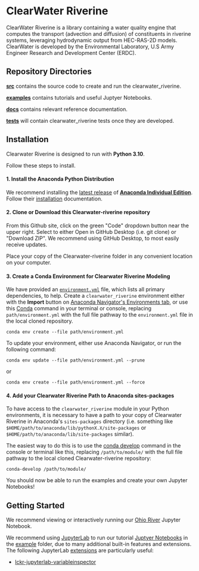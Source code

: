 # ClearWater Riverine
ClearWater Riverine is a library containing a water quality engine that computes the transport (advection and diffusion) of constituents in riverine systems, leveraging hydrodynamic output from HEC-RAS-2D models. ClearWater is developed by the Environmental Laboratory, U.S Army Engineer Research and Development Center (ERDC).

## Repository Directories

**[src](src)** contains the source code to create and run the clearwater_riverine.

**[examples](examples)** contains tutorials and useful Juptyer Notebooks.

**[docs](docs)** contains relevant reference documentation.

**[tests](tests)** will contain clearwater_riverine tests once they are developed. 

## Installation

Clearwater Riverine is designed to run with **Python 3.10**. 

Follow these steps to install.

#### 1. Install the Anaconda Python Distribution

We recommend installing the [latest release](https://docs.anaconda.com/anaconda/reference/release-notes/) of [**Anaconda Individual Edition**](https://www.anaconda.com/distribution). Follow their [installation](https://docs.anaconda.com/anaconda/install/) documentation.

#### 2. Clone or Download this Clearwater-riverine repository

From this Github site, click on the green "Code" dropdown button near the upper right. Select to either Open in GitHub Desktop (i.e. git clone) or "Download ZIP". We recommend using GitHub Desktop, to most easily receive updates.

Place your copy of the Clearwater-riverine folder in any convenient location on your computer.

#### 3. Create a Conda Environment for Clearwater Riverine Modeling 

We have provided an [`environment.yml`](environment.yml) file, which lists all primary dependencies, to help. Create a `clearwater_riverine` environment either with the **Import** button on [Anaconda Navigator's Environments tab](https://docs.anaconda.com/anaconda/navigator/overview/#environments-tab), or use this [Conda](https://conda.io/docs/) command in your terminal or console,  replacing `path/environment.yml` with the full file pathway to the `environment.yml` file in the local cloned repository.

```shell
conda env create --file path/environment.yml
```
To update your environment, either use Anaconda Navigator, or run the following command:

```shell
conda env update --file path/environment.yml --prune
```

or

```shell
conda env create --file path/environment.yml --force
```


#### 4. Add your Clearwater Riverine Path to Anaconda sites-packages

To have access to the `clearwater_riverine` module in your Python environments,
it is necessary to have a path to your copy of Clearwater Riverine in Anaconda's `sites-packages` directory (i.e. something like `$HOME/path/to/anaconda/lib/pythonX.X/site-packages` or `$HOME/path/to/anaconda/lib/site-packages` similar).

The easiest way to do this is to use the [conda develop](https://docs.conda.io/projects/conda-build/en/latest/resources/commands/conda-develop.html) command in the console or terminal like this, replacing `/path/to/module/` with the full file pathway to the local cloned Clearwater-riverine repository:

```console
conda-develop /path/to/module/
```

You should now be able to run the examples and create your own Jupyter Notebooks!


## Getting Started

We recommend viewing or interactively running our [Ohio River](examples/Ohio%20River.ipynb) Jupyter Notebook.

We recommend using [JupyterLab](https://jupyterlab.readthedocs.io/en/stable/) to run our tutorial [Juptyer Notebooks](https://jupyter.org/index.html) in the [example](examples) folder, due to many additional built-in features and extensions. The following JupyterLab [extensions](https://jupyterlab.readthedocs.io/en/stable/user/extensions.html) are particularly useful:
- [lckr-jupyterlab-variableinspector](https://github.com/lckr/jupyterlab-variableInspector)

